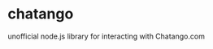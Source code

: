 # chatango

unofficial node.js library for interacting with Chatango.com

<!--
thanks to 
 - [Coco.py](https://github.com/Sorch/coco)
 - [ch.py](https://github.com/Nullspeaker/ch.py)
 
for figuring out how the bulk of Chatango works

nyet-->